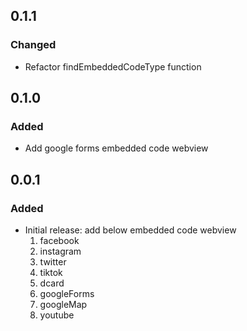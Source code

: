 ## 0.1.1
### Changed
- Refactor findEmbeddedCodeType function

## 0.1.0
### Added
- Add google forms embedded code webview

## 0.0.1
### Added
- Initial release: add below embedded code webview
    1. facebook
    2. instagram
    3. twitter
    4. tiktok
    5. dcard
    6. googleForms
    7. googleMap
    8. youtube